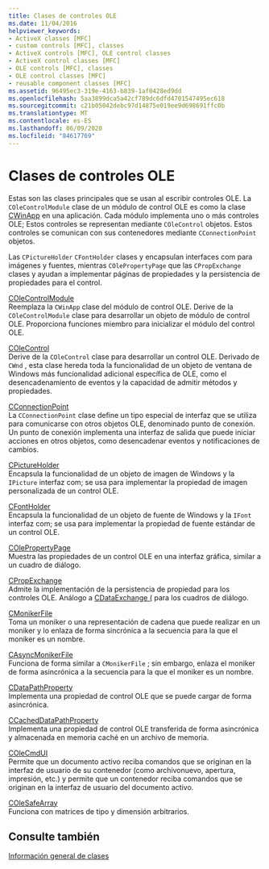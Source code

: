 ```yaml
---
title: Clases de controles OLE
ms.date: 11/04/2016
helpviewer_keywords:
- ActiveX classes [MFC]
- custom controls [MFC], classes
- ActiveX controls [MFC], OLE control classes
- ActiveX control classes [MFC]
- OLE controls [MFC], classes
- OLE control classes [MFC]
- reusable component classes [MFC]
ms.assetid: 96495ec3-319e-4163-b839-1af0428ed9dd
ms.openlocfilehash: 5aa3899dca5a42cf789dc6dfd4701547495ec618
ms.sourcegitcommit: c21b05042debc97d14875e019ee9d698691ffc0b
ms.translationtype: MT
ms.contentlocale: es-ES
ms.lasthandoff: 06/09/2020
ms.locfileid: "84617769"
---
```

# <a name="ole-control-classes"></a>Clases de controles OLE

Estas son las clases principales que se usan al escribir controles OLE. La `COleControlModule` clase de un módulo de control OLE es como la clase [CWinApp](reference/cwinapp-class.md) en una aplicación. Cada módulo implementa uno o más controles OLE; Estos controles se representan mediante `COleControl` objetos. Estos controles se comunican con sus contenedores mediante `CConnectionPoint` objetos.

Las `CPictureHolder` `CFontHolder` clases y encapsulan interfaces com para imágenes y fuentes, mientras `COlePropertyPage` que las `CPropExchange` clases y ayudan a implementar páginas de propiedades y la persistencia de propiedades para el control.

[COleControlModule](reference/colecontrolmodule-class.md)<br/>
Reemplaza la `CWinApp` clase del módulo de control OLE. Derive de la `COleControlModule` clase para desarrollar un objeto de módulo de control OLE. Proporciona funciones miembro para inicializar el módulo del control OLE.

[COleControl](reference/colecontrol-class.md)<br/>
Derive de la `COleControl` clase para desarrollar un control OLE. Derivado de `CWnd` , esta clase hereda toda la funcionalidad de un objeto de ventana de Windows más funcionalidad adicional específica de OLE, como el desencadenamiento de eventos y la capacidad de admitir métodos y propiedades.

[CConnectionPoint](reference/cconnectionpoint-class.md)<br/>
La `CConnectionPoint` clase define un tipo especial de interfaz que se utiliza para comunicarse con otros objetos OLE, denominado punto de conexión. Un punto de conexión implementa una interfaz de salida que puede iniciar acciones en otros objetos, como desencadenar eventos y notificaciones de cambios.

[CPictureHolder](reference/cpictureholder-class.md)<br/>
Encapsula la funcionalidad de un objeto de imagen de Windows y la `IPicture` interfaz com; se usa para implementar la propiedad de imagen personalizada de un control OLE.

[CFontHolder](reference/cfontholder-class.md)<br/>
Encapsula la funcionalidad de un objeto de fuente de Windows y la `IFont` interfaz com; se usa para implementar la propiedad de fuente estándar de un control OLE.

[COlePropertyPage](reference/colepropertypage-class.md)<br/>
Muestra las propiedades de un control OLE en una interfaz gráfica, similar a un cuadro de diálogo.

[CPropExchange](reference/cpropexchange-class.md)<br/>
Admite la implementación de la persistencia de propiedad para los controles OLE. Análogo a [CDataExchange (](reference/cdataexchange-class.md) para los cuadros de diálogo.

[CMonikerFile](reference/cmonikerfile-class.md)<br/>
Toma un moniker o una representación de cadena que puede realizar en un moniker y lo enlaza de forma sincrónica a la secuencia para la que el moniker es un nombre.

[CAsyncMonikerFile](reference/casyncmonikerfile-class.md)<br/>
Funciona de forma similar a `CMonikerFile` ; sin embargo, enlaza el moniker de forma asincrónica a la secuencia para la que el moniker es un nombre.

[CDataPathProperty](reference/cdatapathproperty-class.md)<br/>
Implementa una propiedad de control OLE que se puede cargar de forma asincrónica.

[CCachedDataPathProperty](reference/ccacheddatapathproperty-class.md)<br/>
Implementa una propiedad de control OLE transferida de forma asincrónica y almacenada en memoria caché en un archivo de memoria.

[COleCmdUI](reference/colecmdui-class.md)<br/>
Permite que un documento activo reciba comandos que se originan en la interfaz de usuario de su contenedor (como archivonuevo, apertura, impresión, etc.) y permite que un contenedor reciba comandos que se originan en la interfaz de usuario del documento activo.

[COleSafeArray](reference/colesafearray-class.md)<br/>
Funciona con matrices de tipo y dimensión arbitrarios.

## <a name="see-also"></a>Consulte también

[Información general de clases](class-library-overview.md)
